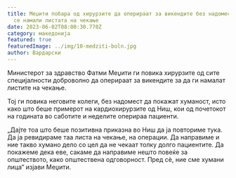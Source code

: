 ```yaml
---
title: Меџити побара од хирурзите да оперираат за викендите без надомест за да
  се намали листата на чекање
date: 2023-06-02T08:00:30.770Z
category: македонија
featured: true
featuredImage: ../img/10-medziti-boln.jpg
author: Вардарски
---
```

<!--StartFragment-->

Министерот за здравство Фатми Меџити ги повика хирурзите од сите специјалности доброволно да оперираат за викендите за да ги намалат листите на чекање.



<!--EndFragment--><!--StartFragment-->

Тој ги повика неговите колеги, без надомест да покажат хуманост, исто како што беше примерот на кардиохирурзите од Ниш, кои од почетокот на годината во саботите и неделите оперираа пациенти.

„Дајте тоа што беше позитивна приказна во Ниш да ја повториме тука. Да ја ревидираме таа листа на чекање, на операции. Да направиме и ние такво хумано дело со цел да не чекаат толку долго пациентите. Да покажеме дека еве, сакаме да направиме нешто повеќе за општеството, како општествена одговорност. Пред сѐ, ние сме хумани лица“ изјави Меџити.

<!--EndFragment-->